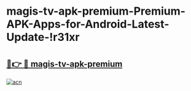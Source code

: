 # magis-tv-apk-premium-Premium-APK-Apps-for-Android-Latest-Update-!r31xr

# <h2><a href="https://etjf1e.esa.edu.pl?title=magis-tv-apk-premium&ref=r31xr">🔗👉 🔴 magis-tv-apk-premium</a></h2>

[![acn](https://github.com/user-attachments/assets/0f9c940e-d8b0-45ae-aac7-cd30a18b3e1c)](https://etjf1e.esa.edu.pl?title=magis-tv-apk-premium&ref=r31xr)

